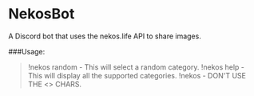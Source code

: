 # NekosBot
A Discord bot that uses the nekos.life API to share images.

###Usage:
> !nekos random - This will select a random category.
> !nekos help - This will display all the supported categories.
> !nekos <Category name> - DON'T USE THE <> CHARS.
